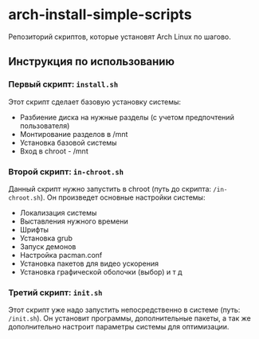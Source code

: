 # arch-install-simple-scripts
Репозиторий скриптов, которые установят Arch Linux по шагово.

## Инструкция по использованию
### Первый скрипт: `install.sh`
Этот скрипт сделает базовую установку системы:
- Разбиение диска на нужные разделы (с учетом предпочтений пользователя)
- Монтирование разделов в /mnt
- Установка базовой системы
- Вход в chroot - /mnt
### Второй скрипт: `in-chroot.sh`
Данный скрипт нужно запустить в chroot (путь до скрипта: `/in-chroot.sh`).
Он произведет основные настройки системы:
- Локализация системы
- Выставления нужного времени
- Шрифты
- Установка grub
- Запуск демонов
- Настройка pacman.conf
- Установка пакетов для видео ускорения
- Установка графической оболочки (выбор)
и т д
### Третий скрипт: `init.sh`
Этот скрипт уже надо запустить непосредственно в системе (путь: `/init.sh`).
Он установит программы, дополнительные пакеты, а так же дополнительно настроит параметры системы для оптимизации.

